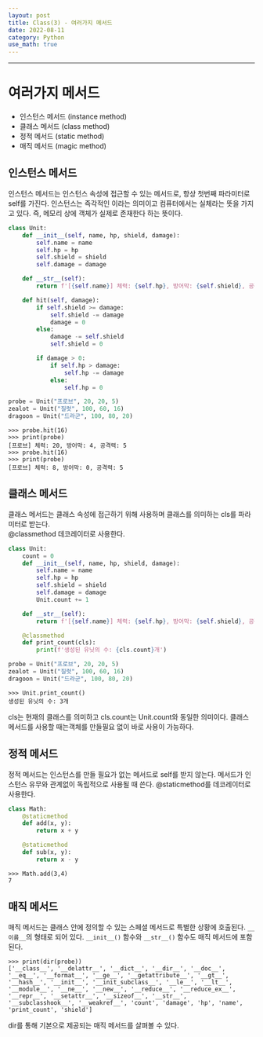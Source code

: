 ```yaml
---
layout: post
title: Class(3) - 여러가지 메서드
date: 2022-08-11
category: Python
use_math: true
---
```


---

# 여러가지 메서드 

- 인스턴스 메서드 (instance method)
- 클래스 메서드 (class method)
- 정적 메서드 (static method)
- 매직 메서드 (magic method)

## 인스턴스 메서드

인스턴스 메서드는 인스턴스 속성에 접근할 수 있는 메서드로, 항상 첫번째 파라미터로 self를 가진다. 인스턴스는 즉각적인 이라는 의미이고 컴퓨터에서는 실체라는 뜻을 가지고 있다.
즉, 메모리 상에 객체가 실제로 존재한다 하는 뜻이다. 

```python
class Unit:
    def __init__(self, name, hp, shield, damage):
        self.name = name
        self.hp = hp
        self.shield = shield
        self.damage = damage

    def __str__(self):
        return f'[{self.name}] 체력: {self.hp}, 방어막: {self.shield}, 공격력: {self.damage}'

    def hit(self, damage):
        if self.shield >= damage:
            self.shield -= damage
            damage = 0
        else:
            damage -= self.shield
            self.shield = 0

        if damage > 0:
            if self.hp > damage:
                self.hp -= damage
            else:
                self.hp = 0

probe = Unit("프로브", 20, 20, 5)
zealot = Unit("질럿", 100, 60, 16)
dragoon = Unit("드라군", 100, 80, 20)
```

```
>>> probe.hit(16)
>>> print(probe)
[프로브] 체력: 20, 방어막: 4, 공격력: 5
>>> probe.hit(16)
>>> print(probe)
[프로브] 체력: 8, 방어막: 0, 공격력: 5
```

## 클래스 메서드

클래스 메서드는 클래스 속성에 접근하기 위해 사용하며 클래스를 의미하는 cls를 파라미터로 받는다.\
@classmethod 데코레이터로 사용한다.

```python
class Unit:
    count = 0
    def __init__(self, name, hp, shield, damage):
        self.name = name
        self.hp = hp
        self.shield = shield
        self.damage = damage
        Unit.count += 1

    def __str__(self):
        return f'[{self.name}] 체력: {self.hp}, 방어막: {self.shield}, 공격력: {self.damage}'

    @classmethod
    def print_count(cls):
        print(f'생성된 유닛의 수: {cls.count}개')

probe = Unit("프로브", 20, 20, 5)
zealot = Unit("질럿", 100, 60, 16)
dragoon = Unit("드라군", 100, 80, 20)
```

```
>>> Unit.print_count()
생성된 유닛의 수: 3개
```

cls는 현재의 클래스를 의미하고 cls.count는 Unit.count와 동일한 의미이다. 클래스 메서드를 사용할 때는객체를 만들필요 없이 바로 사용이 가능하다.



## 정적 메서드

정적 메서드는 인스턴스를 만들 필요가 없는 메서드로 self를 받지 않는다. 메서드가 인스턴스 유무와 관계없이 독립적으로 사용될 때 쓴다. @staticmethod를 데코레이터로 사용한다.

```python
class Math:
    @staticmethod
    def add(x, y):
        return x + y

    @staticmethod
    def sub(x, y):
        return x - y
```

```
>>> Math.add(3,4)
7
```

## 매직 메서드

매직 메서드는 클래스 안에 정의할 수 있는 스페셜 메서드로 특별한 상황에 호출된다. `__이름__`의 형태로 되어 있다. `__init__()` 함수와 `__str__()` 함수도 매직 메서드에 포함된다.

```
>>> print(dir(probe))
['__class__', '__delattr__', '__dict__', '__dir__', '__doc__', '__eq__', '__format__', '__ge__', '__getattribute__', '__gt__', '__hash__', '__init__', '__init_subclass__', '__le__', '__lt__', '__module__', '__ne__', '__new__', '__reduce__', '__reduce_ex__', '__repr__', '__setattr__', '__sizeof__', '__str__', '__subclasshook__', '__weakref__', 'count', 'damage', 'hp', 'name', 'print_count', 'shield']
```

dir를 통해 기본으로 제공되는 매직 메서드를 살펴볼 수 있다. 
